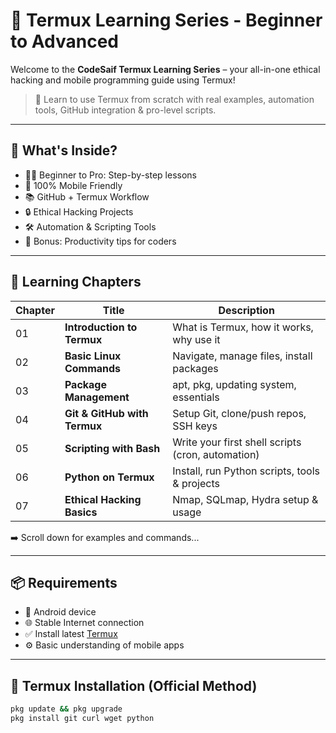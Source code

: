 # 📱 Termux Learning Series - Beginner to Advanced
Welcome to the **CodeSaif Termux Learning Series** – your all-in-one ethical hacking and mobile programming guide using Termux!  
> 🔐 Learn to use Termux from scratch with real examples, automation tools, GitHub integration & pro-level scripts.

---

## 🚀 What's Inside?
- 🧑‍💻 Beginner to Pro: Step-by-step lessons
- 📱 100% Mobile Friendly
- 📚 GitHub + Termux Workflow
- 🔒 Ethical Hacking Projects
- 🛠️ Automation & Scripting Tools
- 🧠 Bonus: Productivity tips for coders

---

## 📖 Learning Chapters

| Chapter | Title | Description |
|--------|-------|-------------|
| 01 | **Introduction to Termux** | What is Termux, how it works, why use it |
| 02 | **Basic Linux Commands** | Navigate, manage files, install packages |
| 03 | **Package Management** | apt, pkg, updating system, essentials |
| 04 | **Git & GitHub with Termux** | Setup Git, clone/push repos, SSH keys |
| 05 | **Scripting with Bash** | Write your first shell scripts (cron, automation) |
| 06 | **Python on Termux** | Install, run Python scripts, tools & projects |
| 07 | **Ethical Hacking Basics** | Nmap, SQLmap, Hydra setup & usage |

➡️ Scroll down for examples and commands...

---

## 📦 Requirements

- 📱 Android device
- 🌐 Stable Internet connection
- ✅ Install latest [Termux](https://f-droid.org/packages/com.termux/)
- ⚙️ Basic understanding of mobile apps

---

## 📲 Termux Installation (Official Method)

```bash
pkg update && pkg upgrade
pkg install git curl wget python